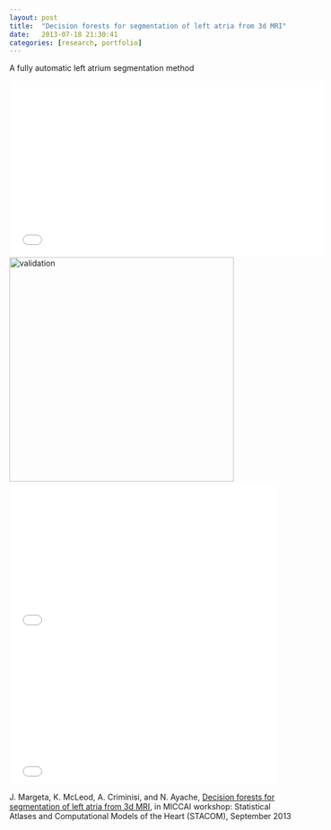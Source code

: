 ```yaml
---
layout: post
title:  "Decision forests for segmentation of left atria from 3d MRI"
date:   2013-07-18 21:30:41
categories: [research, portfolio]
---
```


A fully automatic left atrium segmentation method

<iframe width="560" height="315" src="//www.youtube.com/embed/SP3zvncL0gM" frameborder="0" allowfullscreen></iframe>

<img src="//sites.google.com/site/jmargeta/research/validation.png" alt="validation" width="400"/>

<iframe width="480" height="270" src="//www.youtube.com/embed/e31Drxa1Y_o" frameborder="0" allowfullscreen></iframe>

<iframe width="480" height="270" src="//www.youtube.com/embed/EuYMUzLLo8s" frameborder="0" allowfullscreen></iframe>

J. Margeta, K. McLeod, A. Criminisi, and N. Ayache, [Decision forests for segmentation of left atria from 3d MRI](), in MICCAI workshop: Statistical Atlases and Computational Models of the Heart (STACOM), September 2013
